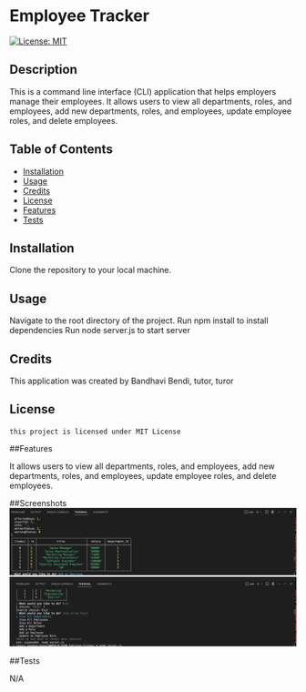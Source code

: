 # Employee Tracker
  [![License: MIT](https://img.shields.io/badge/License-MIT-yellow.svg)](https://opensource.org/licenses/MIT)

  ## Description
  
  This is a command line interface (CLI) application that helps employers manage their employees. It allows users to view all departments, roles, and employees, add new departments, roles, and employees, update employee roles, and delete employees.

  ## Table of Contents
   
  - [Installation](#installation)
  - [Usage](#usage)
  - [Credits](#credits)
  - [License](#license)
  - [Features](#features)
  - [Tests](#tests)

  ## Installation

  Clone the repository to your local machine.

  ## Usage

  Navigate to the root directory of the project.
  Run npm install to install dependencies
  Run node server.js to start server


  ## Credits

  This application was created by Bandhavi Bendi, tutor, turor


  ## License 
    this project is licensed under MIT License

  ##Features
   
   It allows users to view all departments, roles, and employees, add new departments, roles, and employees, update employee roles, and delete employees.

  ##Screenshots
  ![Screenshots](https://github.com/bbandhu/Employee-Tracker/blob/main/Assets/Screenshot%202023-05-01%20at%2011.12.03%20PM.png)
  ![Screenshots](https://github.com/bbandhu/Employee-Tracker/blob/main/Assets/Screenshot%202023-05-01%20at%2011.12.30%20PM.png)

  ##Tests
  
  N/A



